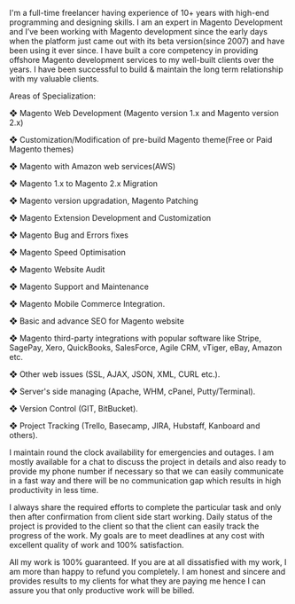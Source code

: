 I'm a full-time freelancer having experience of 10+ years with high-end programming and designing skills. I am an expert in Magento Development and I’ve been working with Magento development since the early days when the platform just came out with its beta version(since 2007) and have been using it ever since. I have built a core competency in providing offshore Magento development services to my well-built clients over the years. I have been successful to build & maintain the long term relationship with my valuable clients.

Areas of Specialization:

❖ Magento Web Development (Magento version 1.x and Magento version 2.x)

❖ Customization/Modification of pre-build Magento theme(Free or Paid Magento themes)

❖ Magento with Amazon web services(AWS)

❖ Magento 1.x to Magento 2.x Migration

❖ Magento version upgradation, Magento Patching

❖ Magento Extension Development and Customization

❖ Magento Bug and Errors fixes 

❖ Magento Speed Optimisation

❖ Magento Website Audit

❖ Magento Support and Maintenance

❖ Magento Mobile Commerce Integration.

❖ Basic and advance SEO for Magento website

❖ Magento third-party integrations with popular software like Stripe, SagePay, Xero, QuickBooks, SalesForce, Agile CRM, vTiger, eBay, Amazon etc.

❖ Other web issues (SSL, AJAX, JSON, XML, CURL etc.).

❖ Server's side managing (Apache, WHM, cPanel, Putty/Terminal).

❖ Version Control (GIT, BitBucket).

❖ Project Tracking (Trello, Basecamp, JIRA, Hubstaff, Kanboard and others).


I maintain round the clock availability for emergencies and outages. I am mostly available for a chat to discuss the project in details and also ready to provide my phone number if necessary so that we can easily communicate in a fast way and there will be no communication gap which results in high productivity in less time.

I always share the required efforts to complete the particular task and only then after confirmation from client side start working. Daily status of the project is provided to the client so that the client can easily track the progress of the work. My goals are to meet deadlines at any cost with excellent quality of work and 100% satisfaction.

All my work is 100% guaranteed. If you are at all dissatisfied with my work, I am more than happy to refund you completely. I am honest and sincere and provides results to my clients for what they are paying me hence I can assure you that only productive work will be billed.
